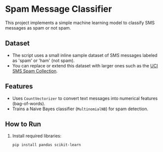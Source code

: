 # Spam Message Classifier

This project implements a simple machine learning model to classify SMS messages as spam or not spam.

## Dataset

- The script uses a small inline sample dataset of SMS messages labeled as 'spam' or 'ham' (not spam).
- You can replace or extend this dataset with larger ones such as the [UCI SMS Spam Collection](https://archive.ics.uci.edu/ml/datasets/SMS+Spam+Collection).

## Features

- Uses `CountVectorizer` to convert text messages into numerical features (bag-of-words).
- Trains a Naive Bayes classifier (`MultinomialNB`) for spam detection.

## How to Run

1. Install required libraries:

   ```bash
   pip install pandas scikit-learn
